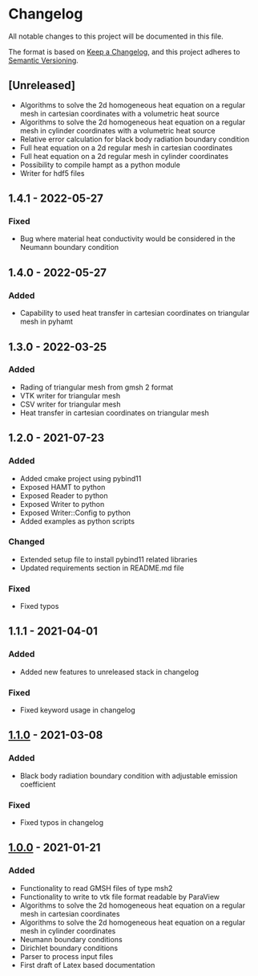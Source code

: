 # Changelog

All notable changes to this project will be documented in this file.

The format is based on [Keep a Changelog](https://keepachangelog.com/en/1.0.0/),
and this project adheres to [Semantic Versioning](https://semver.org/spec/v2.0.0.html).

## [Unreleased]
- Algorithms  to solve the 2d homogeneous heat equation on a regular mesh in cartesian coordinates with a volumetric heat source
- Algorithms  to solve the 2d homogeneous heat equation on a regular mesh in cylinder coordinates with a volumetric heat source
- Relative error calculation for black body radiation boundary condition
- Full heat equation on a 2d regular mesh in cartesian coordinates
- Full heat equation on a 2d regular mesh in cylinder coordinates
- Possibility to compile hampt as a python module
- Writer for hdf5 files

## 1.4.1 - 2022-05-27
### Fixed
- Bug where material heat conductivity would be considered in the Neumann boundary condition

## 1.4.0 - 2022-05-27
### Added
- Capability to used heat transfer in cartesian coordinates on triangular mesh in pyhamt

## 1.3.0 - 2022-03-25
### Added
- Rading of triangular mesh from gmsh 2 format
- VTK writer for triangular mesh
- CSV writer for triangular mesh
- Heat transfer in cartesian coordinates on triangular mesh

## 1.2.0 - 2021-07-23
### Added
- Added cmake project using pybind11
- Exposed HAMT to python
- Exposed Reader to python
- Exposed Writer to python
- Exposed Writer::Config to python
- Added examples as python scripts
### Changed
- Extended setup file to install pybind11 related libraries
- Updated requirements section in README.md file
### Fixed
- Fixed typos

## 1.1.1 - 2021-04-01
### Added
- Added new features to unreleased stack in changelog
### Fixed
- Fixed keyword usage in changelog

## [1.1.0](https://github.com/LeoBasov/hamt/tree/v1.1.0) - 2021-03-08
### Added
- Black body radiation boundary condition with adjustable emission coefficient
### Fixed
- Fixed typos in changelog

## [1.0.0](https://github.com/LeoBasov/hamt/tree/v1.0.0) - 2021-01-21
### Added
- Functionality to read GMSH files of type msh2
- Functionality to write to vtk file format readable by ParaView
- Algorithms  to solve the 2d homogeneous heat equation on a regular mesh in cartesian coordinates
- Algorithms  to solve the 2d homogeneous heat equation on a regular mesh in cylinder coordinates
- Neumann boundary conditions
- Dirichlet boundary conditions
- Parser to process input files
- First draft of Latex based documentation
